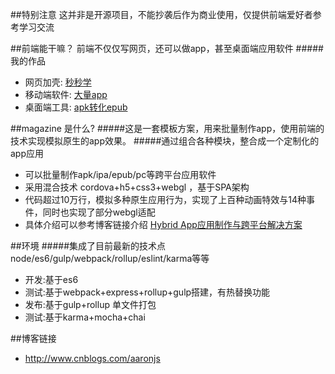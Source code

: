 
##特别注意
这并非是开源项目，不能抄袭后作为商业使用，仅提供前端爱好者参考学习交流

##前端能干嘛？
前端不仅仅写网页，还可以做app，甚至桌面端应用软件
#####我的作品
* 网页加壳: [秒秒学](http://www.miaomiaoxue.com/)
* 移动端软件: [大量app](http://www.appone.cn/)
* 桌面端工具: [apk转化epub](http://www.cnblogs.com/aaronjs/p/4912316.html)


##magazine 是什么?
#####这是一套模板方案，用来批量制作app，使用前端的技术实现模拟原生的app效果。
#####通过组合各种模块，整合成一个定制化的app应用
* 可以批量制作apk/ipa/epub/pc等跨平台应用软件
* 采用混合技术 cordova+h5+css3+webgl ，基于SPA架构
* 代码超过10万行，模拟多种原生应用行为，实现了上百种动画特效与14种事件，同时也实现了部分webgl适配
* 具体介绍可以参考博客链接介绍  [Hybrid App应用制作与跨平台解决方案 ](http://www.cnblogs.com/aaronjs/p/4255232.html)


##环境
#####集成了目前最新的技术点 node/es6/gulp/webpack/rollup/eslint/karma等等
* 开发:基于es6
* 测试:基于webpack+express+rollup+gulp搭建，有热替换功能
* 发布:基于gulp+rollup 单文件打包
* 测试:基于karma+mocha+chai

##博客链接
* http://www.cnblogs.com/aaronjs


